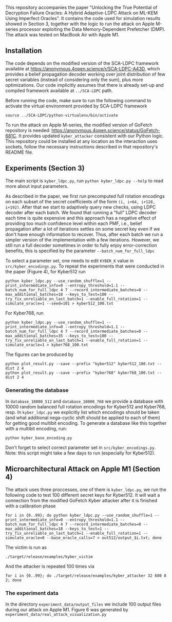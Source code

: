 This repository accompanies the paper "Unlocking the True Potential of Decryption Failure Oracles: A Hybrid Adaptive-LDPC Attack on ML-KEM Using Imperfect Oracles". It contains the code used for simulation results showed in Section 3, together with the logic to run the attack on Apple M-series processor exploiting the Data Memory-Dependent
Prefetcher (DMP). The attack was tested on MacBook Air with Apple M1.

## Installation

The code depends on the modified version of the SCA-LDPC framework available at https://anonymous.4open.science/r/SCA-LDPC-A43D, which provides a belief propagation decoder working over joint distribution of few secret variables (instead of considering only the sum), plus more optimizations. Our code implicitly assumes that there is already set-up and compiled framework available at `../SCA-LDPC` path. 

Before running the code, make sure to run the following command to activate the virtual environment provided by SCA-LDPC framework
```
source ../SCA-LDPC/python-virtualenv/bin/activate
```

To run the attack on Apple M-series, the modified version of GoFetch repository is needed: https://anonymous.4open.science/status/GoFetch-681C. It provides updated `kyber_attacker` consistent with our Python logic. This repository could be installed at any location as the interaction uses sockets, follow the necessary instructions described in that repository's README file. 

## Experiments (Section 3)

The main script is `kyber_ldpc.py`, run `python kyber_ldpc.py --help` to read more about input parameters. 

As described in the paper, we first run precomputed full rotation encodings on each subset of the secret coefficients of the form `(i, i+64, i+128, i+192)`. After that we start to adaptively query new checks, using LDPC decoder after each batch. We found that running a "full" LDPC decoder each time is quite expensive and this approach has a negative effect of providing too much confidence level within each PMF, i.e., belief propagation after a lot of iterations settles on some secret key even if we don't have enough information to recover. Thus, after each batch we run a simpler version of the implementation with a few iterations. However, we still run a full decoder sometimes in order to fully enjoy error-correction benefits, this is specified by the parameter `--batch_num_for_full_ldpc`

To select a parameter set, one needs to edit `KYBER_K` value in `src/kyber_encodings.py`. To repeat the experiments that were conducted in the paper (Figure 4), for Kyber512 run
```
python kyber_ldpc.py --use_random_shuffle=1 --print_intermediate_info=0 --entropy_threshold=1.1 --batch_num_for_full_ldpc 4 7 --record_intermediate_batches=0 --max_additional_batches=18 --keys_to_test=100 --try_fix_unreliable_on_last_batch=1 --enable_full_rotation=1 --simulate_oracle=1 --seed=101 > kyber512_100.txt
```

For Kyber768, run
```
python kyber_ldpc.py --use_random_shuffle=1 --print_intermediate_info=0 --entropy_threshold=1.1 --batch_num_for_full_ldpc 4 7 --record_intermediate_batches=0 --max_additional_batches=35 --keys_to_test=100 --try_fix_unreliable_on_last_batch=1 --enable_full_rotation=1 --simulate_oracle=1 > kyber768_100.txt
```

The figures can be produced by 
```
python plot_result.py --save --prefix "kyber512" kyber512_100.txt --dist 2 4
python plot_result.py --save --prefix "kyber768" kyber768_100.txt --dist 2 4
```

### Generating the database

In `database_10000_512` and `database_10000_768` we provide a database with 10000 random balanced full rotation encodings for Kyber512 and Kyber768, resp. In `kyber_ldpc.py` we explicitly list which encodings should be taken (and what additional nega-cyclic shift should be applied to each of them) for getting good multibit encoding. To generate a database like this together with a multibit encoding, run:
```
python kyber_base_encoding.py
```

Don't forget to select correct parameter set in `src/kyber_encodings.py`. Note: this script might take a few days to run (especially for Kyber512).

## Microarchitectural Attack on Apple M1 (Section 4)

The attack uses three proccesses, one of them is `kyber_ldpc.py`, we run the following code to test 100 different secret keys for Kyber512. It will wait a connection from the modified GoFetch Kyber attacker after it is finished with a calibration phase
```
for i in {0..99}; do python kyber_ldpc.py --use_random_shuffle=1 --print_intermediate_info=0 --entropy_threshold=1.1 --batch_num_for_full_ldpc 4 7 --record_intermediate_batches=0 --max_additional_batches=18 --keys_to_test=1 --try_fix_unreliable_on_last_batch=1 --enable_full_rotation=1 --simulate_oracle=0 --base_oracle_calls=7 > out512/output_$i.txt; done
```

The victim is run as
```
./target/release/examples/kyber_victim
```

And the attacker is repeated 100 times via
```
for i in {0..99}; do ./target/release/examples/kyber_attacker 32 680 8 2; done
```

### The experiment data

In the directory `experiment_data/output_files` we include 100 output files during our attack on Apple M1. Figure 6 was generated by `experiment_data/real_attack_visualization.py`  
